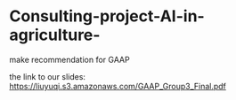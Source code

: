 # Consulting-project-AI-in-agriculture-
make recommendation for GAAP 

the link to our slides: https://liuyuqi.s3.amazonaws.com/GAAP_Group3_Final.pdf
